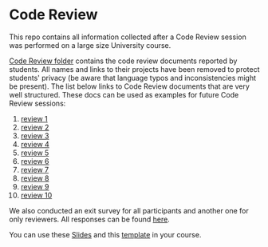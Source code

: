 # Code Review

This repo contains all information collected after a Code Review session was performed on a large size University course. 

[Code Review folder](Code%20Reviews) contains the code review documents reported by students. All names and links to their projects have been removed to protect students' privacy (be aware that language typos and inconsistencies might be present). The list below links to Code Review documents that are very well structured. These docs can be used as examples for future Code Review sessions:

1. [review 1](Code%20Reviews/CodeReview8.pdf)
2. [review 2](Code%20Reviews/CodeReview3.pdf)
3. [review 3](Code%20Reviews/CodeReview9.pdf)
4. [review 4](Code%20Reviews/CodeReview2.pdf)
5. [review 5](Code%20Reviews/CodeReview6.pdf)
6. [review 6](Code%20Reviews/CodeReview10.pdf)
7. [review 7](Code%20Reviews/CodeReview1.pdf)
8. [review 8](Code%20Reviews/CodeReview18.pdf)
9. [review 9](Code%20Reviews/CodeReview19.pdf)
10. [review 10](Code%20Reviews/CodeReview14.pdf)

We also conducted an exit survey for all participants and another one for only reviewers. All responses can be found [here](QuestionnaireResponses).

You can use these [Slides](CodeReviewSlides.pdf) and this [template](Template%20code%20review.docx) in your course.
